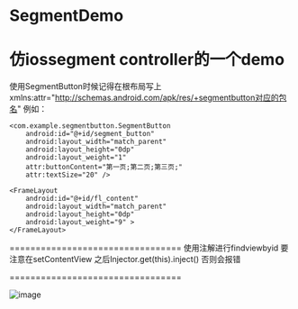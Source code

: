 SegmentDemo
===========

仿iossegment controller的一个demo
=================================
使用SegmentButton时候记得在根布局写上 xmlns:attr="http://schemas.android.com/apk/res/+segmentbutton对应的包名"
例如：
<LinearLayout xmlns:android="http://schemas.android.com/apk/res/android"
    xmlns:tools="http://schemas.android.com/tools"
    xmlns:attr="http://schemas.android.com/apk/res/com.example.segmentbutton"
    android:layout_width="match_parent"
    android:layout_height="match_parent"
    android:orientation="vertical"
    android:padding="10dp" >

    <com.example.segmentbutton.SegmentButton
        android:id="@+id/segment_button"
        android:layout_width="match_parent"
        android:layout_height="0dp"
        android:layout_weight="1"
        attr:buttonContent="第一页;第二页;第三页;"
        attr:textSize="20" />

    <FrameLayout
        android:id="@+id/fl_content"
        android:layout_width="match_parent"
        android:layout_height="0dp"
        android:layout_weight="9" >
    </FrameLayout>

</LinearLayout>

=================================
使用注解进行findviewbyid 要注意在setContentView 之后Injector.get(this).inject() 否则会报错

=================================

![image](https://github.com/guxun12/SegmentDemo/raw/master/segment_demo.gif)


